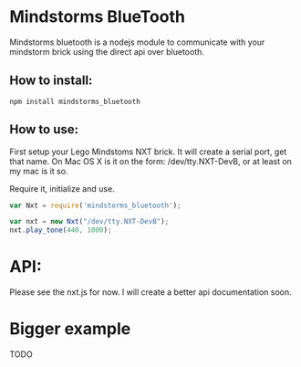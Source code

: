 # Mindstorms BlueTooth

Mindstorms bluetooth is a nodejs module to communicate with your mindstorm brick using the direct api over bluetooth.

## How to install:

	npm install mindstorms_bluetooth

## How to use:

First setup your Lego Mindstoms NXT brick. It will create a serial port, get that name. On Mac OS X is it on the form: /dev/tty.NXT-DevB, or at least on my mac is it so.

Require it, initialize and use.

```js
var Nxt = require('mindstorms_bluetooth');

var nxt = new Nxt("/dev/tty.NXT-DevB");
nxt.play_tone(440, 1000);
```

# API:

Please see the nxt.js for now. I will create a better api documentation soon.

# Bigger example

TODO